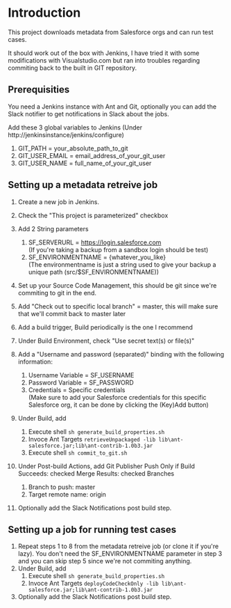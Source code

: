 # Introduction  
This project downloads metadata from Salesforce orgs and can run test cases.

It should work out of the box with Jenkins, I have tried it with some modifications with Visualstudio.com but ran into troubles regarding commiting back to the built in GIT repository.

## Prerequisities
You need a Jenkins instance with Ant and Git, optionally you can add the Slack notifier to get notifications in Slack about the jobs.

Add these 3 global variables to Jenkins (Under http://jenkinsinstance/jenkins/configure)
1. GIT_PATH = your_absolute_path_to_git
2. GIT_USER_EMAIL = email_address_of_your_git_user
3. GIT_USER_NAME = full_name_of_your_git_user

## Setting up a metadata retreive job
1. Create a new job in Jenkins.
2. Check the "This project is parameterized" checkbox
3. Add 2 String parameters
    1. SF_SERVERURL = https://login.salesforce.com  
    (If you're taking a backup from a sandbox login should be test)
    2. SF_ENVIRONMENTNAME = {whatever_you_like}  
    (The environmentname is just a string used to give your backup a unique path (src/$SF_ENVIRONMENTNAME))

4. Set up your Source Code Management, this should be git since we're commiting to git in the end.
5. Add "Check out to specific local branch" = master, this will make sure that we'll commit back to master later
6. Add a build trigger, Build periodically is the one I recommend
7. Under Build Environment, check "Use secret text(s) or file(s)"
8. Add a "Username and password (separated)" binding with the following information:
    1. Username Variable = SF_USERNAME
    2. Password Variable = SF_PASSWORD
    3. Credentials = Specific credentials  
    (Make sure to add your Salesforce credentials for this specific Salesforce org, it can be done by clicking the (Key)Add button)
9. Under Build, add
    1. Execute shell
    ```sh generate_build_properties.sh```
    2. Invoce Ant
    Targets
    ```retrieveUnpackaged -lib lib\ant-salesforce.jar;lib\ant-contrib-1.0b3.jar```
    3. Execute shell
    ```sh commit_to_git.sh```
10. Under Post-build Actions, add Git Publisher
    Push Only if Build Succeeds: checked
    Merge Results: checked
    Branches
    1. Branch to push: master
    2. Target remote name: origin
11. Optionally add the Slack Notifications post build step.

## Setting up a job for running test cases
1. Repeat steps 1 to 8 from the metadata retreive job (or clone it if you're lazy). You don't need the SF_ENVIRONMENTNAME parameter in step 3 and you can skip step 5 since we're not commiting anything.
2. Under Build, add
    1.  Execute shell
    ```sh generate_build_properties.sh```
    2. Invoce Ant
    Targets
    ```deployCodeCheckOnly -lib lib\ant-salesforce.jar;lib\ant-contrib-1.0b3.jar```
3. Optionally add the Slack Notifications post build step.
